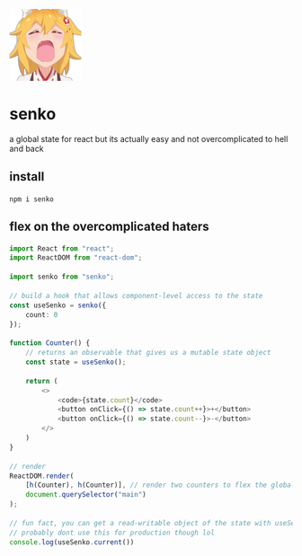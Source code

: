 ![senko is cool and amazing for react users](/senko.png)

# senko

a global state for react but its actually easy and not overcomplicated to hell and back

## install

`npm i senko`

## flex on the overcomplicated haters

```ts
import React from "react";
import ReactDOM from "react-dom";

import senko from "senko";

// build a hook that allows component-level access to the state
const useSenko = senko({
    count: 0
});

function Counter() {
    // returns an observable that gives us a mutable state object
    const state = useSenko();

    return (
        <>
            <code>{state.count}</code>
            <button onClick={() => state.count++}>+</button>
            <button onClick={() => state.count--}>-</button>
        </>
    )
}

// render
ReactDOM.render(
    [h(Counter), h(Counter)], // render two counters to flex the globalness
    document.querySelector("main")
);

// fun fact, you can get a read-writable object of the state with useSenko.current()
// probably dont use this for production though lol 
console.log(useSenko.current())
```